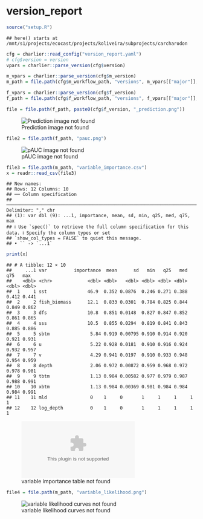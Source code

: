 version_report
================

``` r
source("setup.R")
```

    ## here() starts at /mnt/s1/projects/ecocast/projects/koliveira/subprojects/carcharodon

``` r
cfg = charlier::read_config("version_report.yaml")
# cfg$version = version
vpars = charlier::parse_version(cfg$version)

m_vpars = charlier::parse_version(cfg$m_version)
m_path = file.path(cfg$m_workflow_path, "versions", m_vpars[["major"]], m_vpars[["minor"]], cfg$m_version)

f_vpars = charlier::parse_version(cfg$f_version)
f_path = file.path(cfg$f_workflow_path, "versions", f_vpars[["major"]], f_vpars[["minor"]], cfg$f_version)
```

``` r
file = file.path(f_path, paste0(cfg$f_version, "_prediction.png"))
```

<figure>
<img
src="/mnt/s1/projects/ecocast/projects/koliveira/subprojects/carcharodon/workflows/forecast_workflow/versions/v01/000/v01.000.03/v01.000.03_prediction.png"
alt="Prediction image not found" />
<figcaption aria-hidden="true">Prediction image not found</figcaption>
</figure>

``` r
file2 = file.path(f_path, "pauc.png")
```

<figure>
<img
src="/mnt/s1/projects/ecocast/projects/koliveira/subprojects/carcharodon/workflows/forecast_workflow/versions/v01/000/v01.000.03/pauc.png"
alt="pAUC image not found" />
<figcaption aria-hidden="true">pAUC image not found</figcaption>
</figure>

``` r
file3 = file.path(m_path, "variable_importance.csv")
x = readr::read_csv(file3)
```

    ## New names:
    ## Rows: 12 Columns: 10
    ## ── Column specification
    ## ────────────────────────────────────────────────────────────────────────────────────── Delimiter: "," chr
    ## (1): var dbl (9): ...1, importance, mean, sd, min, q25, med, q75, max
    ## ℹ Use `spec()` to retrieve the full column specification for this data. ℹ Specify the column types or set
    ## `show_col_types = FALSE` to quiet this message.
    ## • `` -> `...1`

``` r
print(x)
```

    ## # A tibble: 12 × 10
    ##     ...1 var          importance  mean      sd   min   q25   med   q75   max
    ##    <dbl> <chr>             <dbl> <dbl>   <dbl> <dbl> <dbl> <dbl> <dbl> <dbl>
    ##  1     1 sst               46.9  0.352 0.0876  0.246 0.271 0.388 0.412 0.441
    ##  2     2 fish_biomass      12.1  0.833 0.0301  0.784 0.825 0.844 0.849 0.862
    ##  3     3 dfs               10.8  0.851 0.0148  0.827 0.847 0.852 0.861 0.865
    ##  4     4 sss               10.5  0.855 0.0294  0.819 0.841 0.843 0.885 0.886
    ##  5     5 sbtm               5.84 0.919 0.00795 0.910 0.914 0.920 0.921 0.931
    ##  6     6 u                  5.22 0.928 0.0181  0.910 0.916 0.924 0.932 0.957
    ##  7     7 v                  4.29 0.941 0.0197  0.910 0.933 0.948 0.954 0.959
    ##  8     8 depth              2.06 0.972 0.00872 0.959 0.968 0.972 0.978 0.981
    ##  9     9 tbtm               1.13 0.984 0.00582 0.977 0.979 0.987 0.988 0.991
    ## 10    10 xbtm               1.13 0.984 0.00369 0.981 0.984 0.984 0.984 0.991
    ## 11    11 mld                0    1     0       1     1     1     1     1    
    ## 12    12 log_depth          0    1     0       1     1     1     1     1

<figure>
<embed
src="/mnt/s1/projects/ecocast/projects/koliveira/subprojects/carcharodon/workflows/modeling_workflow/versions/v01/000/v01.000.03/variable_importance.csv" />
<figcaption aria-hidden="true">variable importance table not
found</figcaption>
</figure>

``` r
file4 = file.path(m_path, "variable_likelihood.png")
```

<figure>
<img
src="/mnt/s1/projects/ecocast/projects/koliveira/subprojects/carcharodon/workflows/modeling_workflow/versions/v01/000/v01.000.03/variable_likelihood.png"
alt="variable likelihood curves not found" />
<figcaption aria-hidden="true">variable likelihood curves not
found</figcaption>
</figure>
